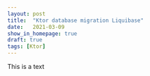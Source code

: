 ```yaml
---
layout: post
title:  "Ktor database migration Liquibase"
date:   2021-03-09
show_in_homepage: true
draft: true
tags: [Ktor]
---
```


This is a text